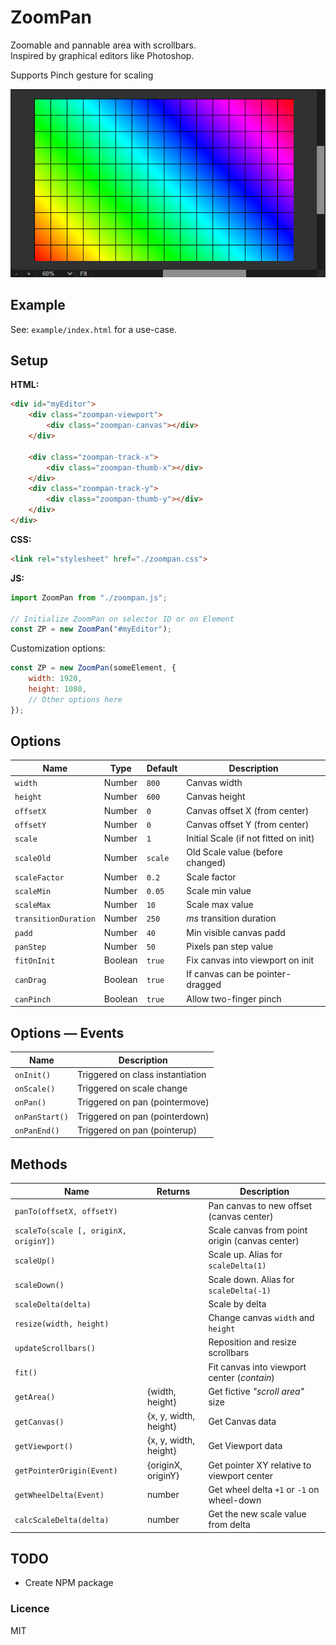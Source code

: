# ZoomPan

Zoomable and pannable area with scrollbars.  
Inspired by graphical editors like Photoshop.  

Supports Pinch gesture for scaling

![Zoom pan area - Image edit software scroll area](./zoompan.png)

## Example

See: `example/index.html` for a use-case.

## Setup

**HTML:**

```html
<div id="myEditor">
    <div class="zoompan-viewport">
        <div class="zoompan-canvas"></div>
    </div>

    <div class="zoompan-track-x">
        <div class="zoompan-thumb-x"></div>
    </div>
    <div class="zoompan-track-y">
        <div class="zoompan-thumb-y"></div>
    </div>
</div>
```

**CSS:**

```html
<link rel="stylesheet" href="./zoompan.css">
```

**JS:**

```js
import ZoomPan from "./zoompan.js";

// Initialize ZoomPan on selector ID or on Element
const ZP = new ZoomPan("#myEditor");
```

Customization options:

```js
const ZP = new ZoomPan(someElement, {
    width: 1920,
    height: 1080,
    // Other options here
});
```

## Options

| Name                 | Type    | Default | Description                           |
| -------------------- | ------- | ------- | ------------------------------------- |
| `width`              | Number  | `800`   | Canvas width                          |
| `height`             | Number  | `600`   | Canvas height                         |
| `offsetX`            | Number  | `0`     | Canvas offset X (from center)         |
| `offsetY`            | Number  | `0`     | Canvas offset Y (from center)         |
| `scale`              | Number  | `1`     | Initial Scale (if not fitted on init) |
| `scaleOld`           | Number  | `scale` | Old Scale value (before changed)      |
| `scaleFactor`        | Number  | `0.2`   | Scale factor                          |
| `scaleMin`           | Number  | `0.05`  | Scale min value                       |
| `scaleMax`           | Number  | `10`    | Scale max value                       |
| `transitionDuration` | Number  | `250`   | *ms* transition duration              |
| `padd`               | Number  | `40`    | Min visible canvas padd               |
| `panStep`            | Number  | `50`    | Pixels pan step value                 |
| `fitOnInit`          | Boolean | `true`  | Fix canvas into viewport on init      |
| `canDrag`            | Boolean | `true`  | If canvas can be pointer-dragged      |
| `canPinch`           | Boolean | `true`  | Allow two-finger pinch                |

## Options &mdash; Events

| Name           | Description                      |
| -------------- | -------------------------------- |
| `onInit()`     | Triggered on class instantiation |
| `onScale()`    | Triggered on scale change        |
| `onPan()`      | Triggered on pan (pointermove)   |
| `onPanStart()` | Triggered on pan (pointerdown)   |
| `onPanEnd()`   | Triggered on pan (pointerup)     |

## Methods

| Name                                  | Returns               | Description                                    |
| ------------------------------------- | --------------------- | ---------------------------------------------- |
| `panTo(offsetX, offsetY)`             |                       | Pan canvas to new offset (canvas center)       |
| `scaleTo(scale [, originX, originY])` |                       | Scale canvas from point origin (canvas center) |
| `scaleUp()`                           |                       | Scale up. Alias for `scaleDelta(1)`            |
| `scaleDown()`                         |                       | Scale down. Alias for `scaleDelta(-1)`         |
| `scaleDelta(delta)`                   |                       | Scale by delta                                 |
| `resize(width, height)`               |                       | Change canvas `width` and `height`             |
| `updateScrollbars()`                  |                       | Reposition and resize scrollbars               |
| `fit()`                               |                       | Fit canvas into viewport center (*contain*)    |
| `getArea()`                           | {width, height}       | Get fictive *"scroll area"* size               |
| `getCanvas()`                         | {x, y, width, height} | Get Canvas data                                |
| `getViewport()`                       | {x, y, width, height} | Get Viewport data                              |
| `getPointerOrigin(Event)`             | {originX, originY}    | Get pointer XY relative to viewport center     |
| `getWheelDelta(Event)`                | number                | Get wheel delta `+1` or `-1` on wheel-down     |
| `calcScaleDelta(delta)`               | number                | Get the new scale value from delta             |



## TODO

- Create NPM package

### Licence

MIT

